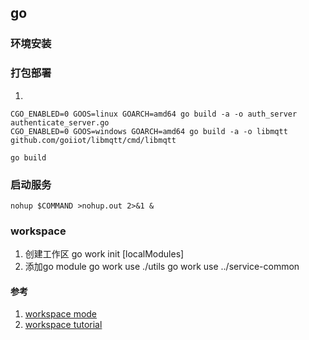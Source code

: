 ## go 

### 环境安装

### 打包部署

1.

``` 
CGO_ENABLED=0 GOOS=linux GOARCH=amd64 go build -a -o auth_server authenticate_server.go 
CGO_ENABLED=0 GOOS=windows GOARCH=amd64 go build -a -o libmqtt github.com/goiiot/libmqtt/cmd/libmqtt

go build
```
### 启动服务
``` 
nohup $COMMAND >nohup.out 2>&1 &
```
### workspace
1. 创建工作区
go work init [localModules]
2. 添加go module
go work use ./utils
go work use ../service-common
#### 参考
1. [workspace mode](https://juejin.cn/post/7084584958307598344)
2. [workspace tutorial](https://go.dev/doc/tutorial/workspaces)

